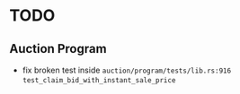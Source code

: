 # TODO

## Auction Program

- fix broken test inside `auction/program/tests/lib.rs:916` `test_claim_bid_with_instant_sale_price`
